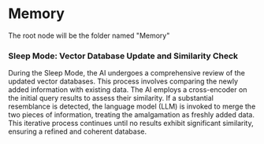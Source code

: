 # Memory
The root node will be the folder named "Memory"

### Sleep Mode: Vector Database Update and Similarity Check

During the Sleep Mode, the AI undergoes a comprehensive review of the updated vector databases. This process involves comparing the newly added information with existing data. The AI employs a cross-encoder on the initial query results to assess their similarity. If a substantial resemblance is detected, the language model (LLM) is invoked to merge the two pieces of information, treating the amalgamation as freshly added data. This iterative process continues until no results exhibit significant similarity, ensuring a refined and coherent database.